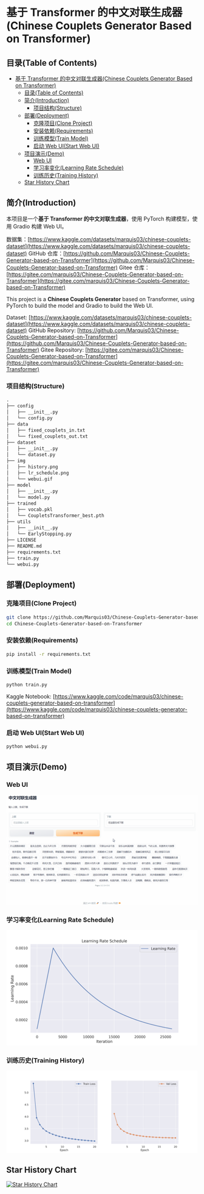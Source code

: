 # 基于 Transformer 的中文对联生成器(Chinese Couplets Generator Based on Transformer)

## 目录(Table of Contents)

- [基于 Transformer 的中文对联生成器(Chinese Couplets Generator Based on Transformer)](#基于-transformer-的中文对联生成器chinese-couplets-generator-based-on-transformer)
  - [目录(Table of Contents)](#目录table-of-contents)
  - [简介(Introduction)](#简介introduction)
    - [项目结构(Structure)](#项目结构structure)
  - [部署(Deployment)](#部署deployment)
    - [克隆项目(Clone Project)](#克隆项目clone-project)
    - [安装依赖(Requirements)](#安装依赖requirements)
    - [训练模型(Train Model)](#训练模型train-model)
    - [启动 Web UI(Start Web UI)](#启动-web-uistart-web-ui)
  - [项目演示(Demo)](#项目演示demo)
    - [Web UI](#web-ui)
    - [学习率变化(Learning Rate Schedule)](#学习率变化learning-rate-schedule)
    - [训练历史(Training History)](#训练历史training-history)
  - [Star History Chart](#star-history-chart)

## 简介(Introduction)

本项目是一个**基于 Transformer 的中文对联生成器**，使用 PyTorch 构建模型，使用 Gradio 构建 Web UI。

数据集：[https://www.kaggle.com/datasets/marquis03/chinese-couplets-dataset](https://www.kaggle.com/datasets/marquis03/chinese-couplets-dataset)
GitHub 仓库：[https://github.com/Marquis03/Chinese-Couplets-Generator-based-on-Transformer](https://github.com/Marquis03/Chinese-Couplets-Generator-based-on-Transformer)
Gitee 仓库：[https://gitee.com/marquis03/Chinese-Couplets-Generator-based-on-Transformer](https://gitee.com/marquis03/Chinese-Couplets-Generator-based-on-Transformer)

This project is a **Chinese Couplets Generator** based on Transformer, using PyTorch to build the model and Gradio to build the Web UI.

Dataset: [https://www.kaggle.com/datasets/marquis03/chinese-couplets-dataset](https://www.kaggle.com/datasets/marquis03/chinese-couplets-dataset)
GitHub Repository: [https://github.com/Marquis03/Chinese-Couplets-Generator-based-on-Transformer](https://github.com/Marquis03/Chinese-Couplets-Generator-based-on-Transformer)
Gitee Repository: [https://gitee.com/marquis03/Chinese-Couplets-Generator-based-on-Transformer](https://gitee.com/marquis03/Chinese-Couplets-Generator-based-on-Transformer)

### 项目结构(Structure)

```text
.
├── config
│   ├── __init__.py
│   └── config.py
├── data
│   ├── fixed_couplets_in.txt
│   └── fixed_couplets_out.txt
├── dataset
│   ├── __init__.py
│   └── dataset.py
├── img
│   ├── history.png
│   ├── lr_schedule.png
│   └── webui.gif
├── model
│   ├── __init__.py
│   └── model.py
├── trained
│   ├── vocab.pkl
│   └── CoupletsTransformer_best.pth
├── utils
│   ├── __init__.py
│   └── EarlyStopping.py
├── LICENSE
├── README.md
├── requirements.txt
├── train.py
└── webui.py
```

## 部署(Deployment)

### 克隆项目(Clone Project)

```bash
git clone https://github.com/Marquis03/Chinese-Couplets-Generator-based-on-Transformer.git
cd Chinese-Couplets-Generator-based-on-Transformer
```

### 安装依赖(Requirements)

```bash
pip install -r requirements.txt
```

### 训练模型(Train Model)

```bash
python train.py
```

Kaggle Notebook: [https://www.kaggle.com/code/marquis03/chinese-couplets-generator-based-on-transformer](https://www.kaggle.com/code/marquis03/chinese-couplets-generator-based-on-transformer)

### 启动 Web UI(Start Web UI)

```bash
python webui.py
```

## 项目演示(Demo)

### Web UI

![Web UI](./img/webui.gif)

### 学习率变化(Learning Rate Schedule)

![Learning Rate Schedule](./img/lr_schedule.png)

### 训练历史(Training History)

![Training History](./img/history.png)

## Star History Chart

[![Star History Chart](https://api.star-history.com/svg?repos=Marquis03/Chinese-Couplets-Generator-based-on-Transformer&type=Date)](https://star-history.com/#Marquis03/Chinese-Couplets-Generator-based-on-Transformer&Date)

